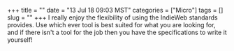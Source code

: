 +++
title = ""
date = "13 Jul 18 09:03 MST"
categories = ["Micro"]
tags = []
slug = ""
+++
I really enjoy the flexibility of using the IndieWeb standards provides. Use which ever tool is best suited for what you are looking for, and if there isn't a tool for the job then you have the specifications to write it yourself!
